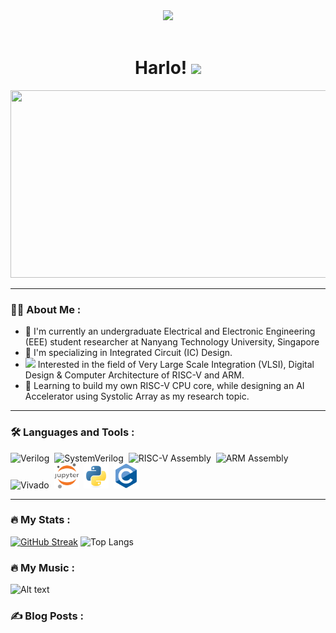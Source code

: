 <div id="header" align="center">
  <img src="https://media.giphy.com/media/M9gbBd9nbDrOTu1Mqx/giphy.gif" width="100"/>
</div>
<div id="badges" align="center">
  <img src="https://komarev.com/ghpvc/?username=Aaronyap2002&style=flat-square&color=blue" alt=""/>
</div>
<div id="ViewCount" align="center">
  <h1>
    Harlo!
    <img src="https://media.giphy.com/media/hvRJCLFzcasrR4ia7z/giphy.gif" width="30px"/>
  </h1>
</div>
<div align="center">
  <img src="https://media.giphy.com/media/dWesBcTLavkZuG35MI/giphy.gif" width="600" height="300"/>
</div>

---

### 👨‍💻 About Me :

- 🔭 I'm currently an undergraduate Electrical and Electronic Engineering (EEE) student researcher at Nanyang Technology University, Singapore
- 💾 I'm specializing in Integrated Circuit (IC) Design.
- <img src="https://media.giphy.com/media/WUlplcMpOCEmTGBtBW/giphy.gif" width="21"> Interested in the field of Very Large Scale Integration (VLSI), Digital Design & Computer Architecture of RISC-V and ARM.
- 🌱 Learning to build my own RISC-V CPU core, while designing an AI Accelerator using Systolic Array as my research topic.
---

### 🛠 Languages and Tools :

<div>
  <img src="https://www.svgrepo.com/show/374163/verilog.svg" title="Verilog" alt="Verilog" width="40" height="40"/> 
  <img src="https://blogs.sw.siemens.com/wp-content/uploads/sites/54/2018/02/systemverilog-logo.jpg" title="SystemVerilog" alt="SystemVerilog" width="80" height="40"/> 
  <img src="https://substack-post-media.s3.amazonaws.com/public/images/6f2e6c4d-787f-4189-aef5-53b2d53112b2_574x448.png" title="RISC-V Assembly" alt="RISC-V Assembly" width="40" height="40"/> 
  <img src="https://pbs.twimg.com/profile_images/892288373993361409/9jdJldY9_400x400.jpg" title="ARM Assembly" alt="ARM Assembly" width="40" height="40"/> 
  <img src="https://user-images.githubusercontent.com/3611330/51789332-126e5400-2188-11e9-808e-37c633755ddf.png" title="Vivado" alt="Vivado" width="40" height="40"/> 
  <img src="https://github.com/devicons/devicon/blob/master/icons/jupyter/jupyter-original-wordmark.svg" title="Jupyter" alt="Jupyter" width="40" height="40"/> 
  <img src="https://github.com/devicons/devicon/blob/master/icons/python/python-original.svg"  title="Python" alt="Python" width="40" height="40"/> 
  <img src="https://github.com/devicons/devicon/blob/master/icons/c/c-original.svg" title="C" alt="HTML" width="40" height="40"/> 
</div>

---

### 🔥 My Stats :
[![GitHub Streak](https://github-readme-streak-stats.herokuapp.com?user=Aaronyap2002&theme=blue-green&date_format=j%20M%5B%20Y%5D)](https://git.io/streak-stats)
![Top Langs](https://github-readme-stats.vercel.app/api/top-langs/?username=Aaronyap2002&layout=donut&theme=vision-friendly-dark&size_weight=0.5&count_weight=0.5)

### 🔥 My Music :
![Alt text](https://spotify-recently-played-readme.vercel.app/api?user=12163468507)
### ✍️ Blog Posts :

<!-- BLOG-POST-LIST:START -->

<!-- BLOG-POST-LIST:END -->

